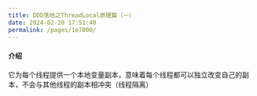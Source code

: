 ```yaml
---
title: DDD落地之ThreadLocal原理篇（一）
date: 2024-02-20 17:51:40
permalink: /pages/1e7000/
---
```


#### 介绍
它为每个线程提供一个本地变量副本，意味着每个线程都可以独立改变自己的副本，不会与其他线程的副本相冲突（线程隔离）

#### 